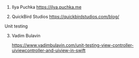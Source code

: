 1.  Ilya Puchka
    https://ilya.puchka.me
    
2.  QuickBird Studios
    https://quickbirdstudios.com/blog/

Unit testing

3.  Vadim Bulavin

    https://www.vadimbulavin.com/unit-testing-view-controller-uiviewcontroller-and-uiview-in-swift
